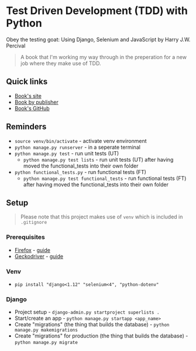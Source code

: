 # Test Driven Development (TDD) with Python
Obey the testing goat: Using Django, Selenium and JavaScript by Harry J.W. Percival

> A book that I'm working my way through in the preperation for a new job where they make use of TDD. 

## Quick links
* [Book's site](https://www.obeythetestinggoat.com/)
* [Book by publisher](https://www.oreilly.com/library/view/test-driven-development-with/9781449365141/pr05.html)
* [Book's GitHub](https://github.com/hjwp/book-example/tree/master)

## Reminders

* `source venv/bin/activate` - activate venv environment
* `python manage.py runserver` - in a seperate terminal
* `python manage.py test` - run unit tests (UT)
  * `python manage.py test lists` - run unit tests (UT) after having moved the functional_tests into their own folder
* `python functional_tests.py` - run functional tests (FT)
  * `python manage.py test functional_tests` - run functional tests (FT) after having moved the functional_tests into their own folder

## Setup

> Please note that this project makes use of `venv` which is included in `.gitignore`

### Prerequisites

* [Firefox](https://www.mozilla.org/en-US/firefox/linux/?utm_medium=referral&utm_source=support.mozilla.org) - [guide](https://support.mozilla.org/en-US/kb/install-firefox-linux)
* [Geckodriver](https://github.com/mozilla/geckodriver) - [guide](https://askubuntu.com/questions/870530/how-to-install-geckodriver-in-ubuntu#871077)

### Venv

* `pip install "django<1.12" "selenium<4", "python-dotenv"`

### Django

* Project setup - `django-admin.py startproject superlists .`
* Start/create an app - `python manage.py startapp <app_name>`
* Create "migrations" (the thing that builds the database) - `python manage.py makemigrations`
* Create "migrations" for production (the thing that builds the database) - `python manage.py migrate`
